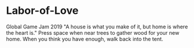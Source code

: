 # Labor-of-Love
Global Game Jam 2019
"A house is what you make of it, but home is where the heart is."
Press space when near trees to gather wood for your new home. When you think you have enough, walk back into the tent.
